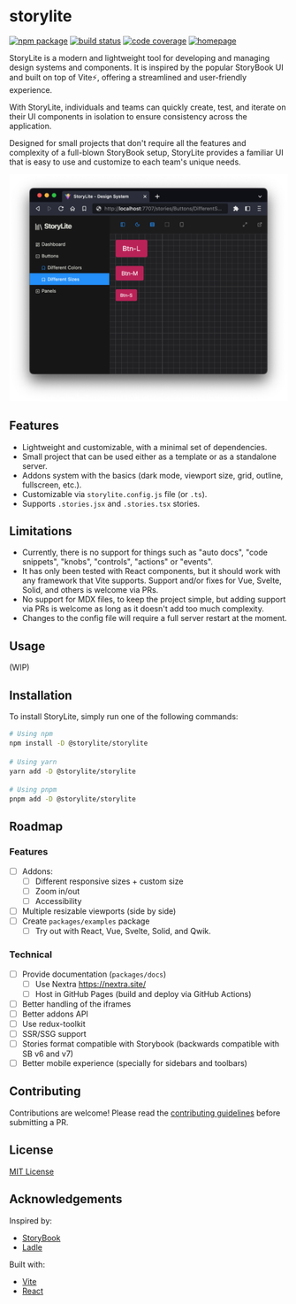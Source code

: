 # storylite

<p>
  <a href="https://npmjs.com/package/@storylite/storylite"><img src="https://img.shields.io/npm/v/@storylite/storylite.svg" alt="npm package"></a>
  <a href="https://github.com/itsjavi/storylite/actions/workflows/ci.yml"><img src="https://github.com/itsjavi/storylite/actions/workflows/ci.yml/badge.svg?branch=main" alt="build status"></a>
  <a href="https://app.codecov.io/gh/itsjavi/storylite"><img src="https://img.shields.io/codecov/c/github/itsjavi/storylite" alt="code coverage"></a>
  <!--<a href="https://itsjavi.com/storylite?sandbox"><img src="https://img.shields.io/badge/Stackblitz-sandbox-orange" alt="stackblitz"></a>-->
  <a href="https://itsjavi.com/storylite"><img src="https://img.shields.io/badge/Documentation-📖-lightgray" alt="homepage"></a>
</p>

StoryLite is a modern and lightweight tool for developing and managing design systems and components. It is inspired by
the popular StoryBook UI and built on top of Vite⚡️, offering a streamlined and user-friendly experience.

With StoryLite, individuals and teams can quickly create, test, and iterate on their UI components in isolation to
ensure consistency across the application.

Designed for small projects that don't require all the features and complexity of a full-blown StoryBook setup,
StoryLite provides a familiar UI that is easy to use and customize to each team's unique needs.

![StoryLite](./packages/docs/screenshot.png)

## Features

- Lightweight and customizable, with a minimal set of dependencies.
- Small project that can be used either as a template or as a standalone server.
- Addons system with the basics (dark mode, viewport size, grid, outline, fullscreen, etc.).
- Customizable via `storylite.config.js` file (or `.ts`).
- Supports `.stories.jsx` and `.stories.tsx` stories.

## Limitations

- Currently, there is no support for things such as "auto docs", "code snippets", "knobs", "controls", "actions"
  or "events".
- It has only been tested with React components, but it should work with any framework that Vite supports. Support
  and/or fixes for Vue, Svelte, Solid, and others is welcome via PRs.
- No support for MDX files, to keep the project simple, but adding support via PRs is welcome as long as it doesn't
  add too much complexity.
- Changes to the config file will require a full server restart at the moment.

## Usage

(WIP)

## Installation

To install StoryLite, simply run one of the following commands:

```bash
# Using npm
npm install -D @storylite/storylite

# Using yarn
yarn add -D @storylite/storylite

# Using pnpm
pnpm add -D @storylite/storylite
```

## Roadmap

### Features

- [ ] Addons:
  - [ ] Different responsive sizes + custom size
  - [ ] Zoom in/out
  - [ ] Accessibility
- [ ] Multiple resizable viewports (side by side)
- [ ] Create `packages/examples` package
  - [ ] Try out with React, Vue, Svelte, Solid, and Qwik.

### Technical

- [ ] Provide documentation (`packages/docs`)
  - [ ] Use Nextra https://nextra.site/
  - [ ] Host in GitHub Pages (build and deploy via GitHub Actions)
- [ ] Better handling of the iframes
- [ ] Better addons API
- [ ] Use redux-toolkit
- [ ] SSR/SSG support
- [ ] Stories format compatible with Storybook (backwards compatible with SB v6 and v7)
- [ ] Better mobile experience (specially for sidebars and toolbars)

## Contributing

Contributions are welcome! Please read the [contributing guidelines](./CONTRIBUTING.md) before submitting a PR.

## License

[MIT License](./LICENSE)

## Acknowledgements

Inspired by:

- [StoryBook](https://storybook.js.org/)
- [Ladle](https://ladle.dev/)

Built with:

- [Vite](https://vitejs.dev/)
- [React](https://react.dev/)
